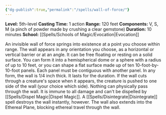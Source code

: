 ```yaml
---
{"dg-publish":true,"permalink":"/spells/wall-of-force/"}
---
```


**Level:** 5th-level
**Casting Time:** 1 action
**Range:** 120 feet
**Components:** V, S, M (a pinch of powder made by crushing a clear gemstone)
**Duration:** 10 minutes
**School:** [[Spells/Schools of Magic/Evocation\|Evocation]]

An invisible wall of force springs into existence at a point you choose within range. The wall appears in any orientation you choose, as a horizontal or vertical barrier or at an angle. It can be free floating or resting on a solid surface. You can form it into a hemispherical dome or a sphere with a radius of up to 10 feet, or you can shape a flat surface made up of ten 10-foot-by-10-foot panels. Each panel must be contiguous with another panel. In any form, the wall is 1/4 inch thick. It lasts for the duration. If the wall cuts through a creature's space when it appears, the creature is pushed to one side of the wall (your choice which side).
Nothing can physically pass through the wall. It is immune to all damage and can't be dispelled by [[Spells/Dispel Magic\|Dispel Magic]]. A [[Spells/Disintegrate\|Disintegrate]] spell destroys the wall instantly, however. The wall also extends into the Ethereal Plane, blocking ethereal travel through the wall.